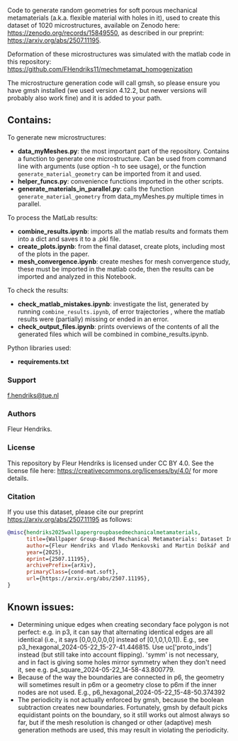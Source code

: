 Code to generate random geometries for soft porous mechanical metamaterials (a.k.a. flexible material with holes in it), used to create this dataset of 1020 microstructures, available on Zenodo here: https://zenodo.org/records/15849550, as described in our preprint: https://arxiv.org/abs/2507.11195.

Deformation of these microstructures was simulated with the matlab code in this repository: https://github.com/FHendriks11/mechmetamat_homogenization

The microstructure generation code will call gmsh, so please ensure you have gmsh installed (we used version 4.12.2, but newer versions will probably also work fine) and it is added to your path.

## Contains:

To generate new microstructures:
* **data_myMeshes.py**: the most important part of the repository. Contains a function to generate one microstructure. Can be used from command line with arguments (use option -h to see usage), or the function `generate_material_geometry` can be imported from it and used.
* **helper_funcs.py**: convenience functions imported in the other scripts.
* **generate_materials_in_parallel.py**: calls the function `generate_material_geometry` from data_myMeshes.py multiple times in parallel.

To process the MatLab results:
* **combine_results.ipynb**: imports all the matlab results and formats them into a dict and saves it to a .pkl file.
* **create_plots.ipynb**: from the final dataset, create plots, including most of the plots in the paper.
* **mesh_convergence.ipynb**: create meshes for mesh convergence study, these must be imported in the matlab code, then the results can be imported and analyzed in this Notebook.

To check the results:
* **check_matlab_mistakes.ipynb**: investigate the list, generated by running `combine_results.ipynb`, of error trajectories , where the matlab results were (partially) missing or ended in an error.
* **check_output_files.ipynb**: prints overviews of the contents of all the generated files which will be combined in combine_results.ipynb.

Python libraries used:
* **requirements.txt**

### Support
f.hendriks@tue.nl

### Authors
Fleur Hendriks.

### License
This repository by Fleur Hendriks is licensed under CC BY 4.0. See the license file here: https://creativecommons.org/licenses/by/4.0/ for more details.

### Citation
If you use this dataset, please cite our preprint https://arxiv.org/abs/2507.11195 as follows:

```bibtex
@misc{hendriks2025wallpapergroupbasedmechanicalmetamaterials,
      title={Wallpaper Group-Based Mechanical Metamaterials: Dataset Including Mechanical Responses}, 
      author={Fleur Hendriks and Vlado Menkovski and Martin Doškář and Marc G. D. Geers and Kevin Verbeek and Ondřej Rokoš},
      year={2025},
      eprint={2507.11195},
      archivePrefix={arXiv},
      primaryClass={cond-mat.soft},
      url={https://arxiv.org/abs/2507.11195}, 
}
```

## Known issues:
* Determining unique edges when creating secondary face polygon is not perfect: e.g. in p3, it can say that alternating identical edges are all identical (i.e., it says [0,0,0,0,0,0] instead of [0,1,0,1,0,1]). E.g., see p3_hexagonal_2024-05-22_15-27-41.446815. Use uc['proto_inds'] instead (but still take into account flipping). 'symm' is not necessary, and in fact is giving some holes mirror symmetry when they don't need it, see e.g. p4_square_2024-05-22_14-58-43.800779.
* Because of the way the boundaries are connected in p6, the geometry will sometimes result in p6m or a geometry close to p6m if the inner nodes are not used. E.g., p6_hexagonal_2024-05-22_15-48-50.374392
* The periodicity is not actually enforced by gmsh, because the boolean subtraction creates new boundaries. Fortunately, gmsh by default picks equidistant points on the boundary, so it still works out almost always so far, but if the mesh resolution is changed or other (adaptive) mesh generation methods are used, this may result in violating the periodicity.
